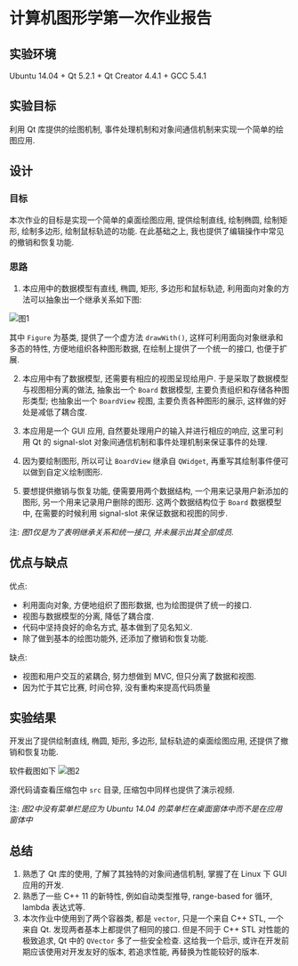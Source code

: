 # 计算机图形学第一次作业报告

## 实验环境

Ubuntu 14.04 + Qt 5.2.1 + Qt Creator 4.4.1 + GCC 5.4.1

## 实验目标

利用 Qt 库提供的绘图机制, 事件处理机制和对象间通信机制来实现一个简单的绘图应用.

## 设计

### 目标

本次作业的目标是实现一个简单的桌面绘图应用, 提供绘制直线, 绘制椭圆, 绘制矩形, 绘制多边形, 绘制鼠标轨迹的功能. 在此基础之上, 我也提供了编辑操作中常见的撤销和恢复功能.

### 思路

1. 本应用中的数据模型有直线, 椭圆, 矩形, 多边形和鼠标轨迹, 利用面向对象的方法可以抽象出一个继承关系如下图:

![图1](./class_diagram.png)

其中 `Figure` 为基类, 提供了一个虚方法 `drawWith()`, 这样可利用面向对象继承和多态的特性, 方便地组织各种图形数据, 在绘制上提供了一个统一的接口, 也便于扩展.

2. 本应用中有了数据模型, 还需要有相应的视图呈现给用户. 于是采取了数据模型与视图相分离的做法, 抽象出一个 `Board` 数据模型, 主要负责组织和存储各种图形类型; 也抽象出一个 `BoardView` 视图, 主要负责各种图形的展示, 这样做的好处是减低了耦合度.

3. 本应用是一个 GUI 应用, 自然要处理用户的输入并进行相应的响应, 这里可利用 Qt 的 signal-slot 对象间通信机制和事件处理机制来保证事件的处理.

4. 因为要绘制图形, 所以可让 `BoardView` 继承自 `QWidget`, 再重写其绘制事件便可以做到自定义绘制图形.

5. 要想提供撤销与恢复功能, 便需要用两个数据结构, 一个用来记录用户新添加的图形, 另一个用来记录用户删除的图形. 这两个数据结构位于 `Board` 数据模型中, 在需要的时候利用 signal-slot 来保证数据和视图的同步.

注: *图1仅是为了表明继承关系和统一接口, 并未展示出其全部成员.*

## 优点与缺点

优点:
- 利用面向对象, 方便地组织了图形数据, 也为绘图提供了统一的接口.
- 视图与数据模型的分离, 降低了耦合度.
- 代码中坚持良好的命名方式, 基本做到了见名知义.
- 除了做到基本的绘图功能外, 还添加了撤销和恢复功能.

缺点:
- 视图和用户交互的紧耦合, 努力想做到 MVC, 但只分离了数据和视图.
- 因为忙于其它比赛, 时间仓猝, 没有重构来提高代码质量

## 实验结果

开发出了提供绘制直线, 椭圆, 矩形, 多边形, 鼠标轨迹的桌面绘图应用, 还提供了撤销和恢复功能.

软件截图如下
![图2](./graffiti_board.png)

源代码请查看压缩包中 `src` 目录, 压缩包中同样也提供了演示视频.

注: *图2中没有菜单栏是应为 Ubuntu 14.04 的菜单栏在桌面窗体中而不是在应用窗体中*

## 总结

1. 熟悉了 Qt 库的使用, 了解了其独特的对象间通信机制, 掌握了在 Linux 下 GUI 应用的开发.
2. 熟悉了一些 C++ 11 的新特性, 例如自动类型推导, range-based for 循环, lambda 表达式等.
3. 本次作业中使用到了两个容器类, 都是 `vector`, 只是一个来自 C++ STL, 一个来自 Qt. 发现两者基本上都提供了相同的接口. 但是不同于 C++ STL 对性能的极致追求, Qt 中的 `QVector` 多了一些安全检查. 这给我一个启示, 或许在开发前期应该使用对开发友好的版本, 若追求性能, 再替换为性能较好的版本.
